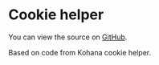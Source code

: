 
# Cookie helper

You can view the source on [GitHub](https://github.com/craigfrancis/framework/blob/master/framework/0.1/library/class/cookie.php).

Based on code from Kohana cookie helper.
